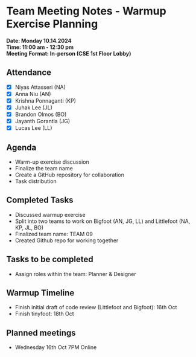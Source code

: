 # Team Meeting Notes - Warmup Exercise Planning

**Date: Monday 10.14.2024**\
**Time: 11:00 am - 12:30 pm**\
**Meeting Format: In-person (CSE 1st Floor Lobby)**

## Attendance

- [x] Niyas Attasseri (NA)
- [x] Anna Niu (AN)
- [x] Krishna Ponnaganti (KP)
- [x] Juhak Lee (JL)
- [x] Brandon Olmos (BO)
- [x] Jayanth Gorantla (JG)
- [x] Lucas Lee (LL)

## Agenda

- Warm-up exercise discussion
- Finalize the team name
- Create a GitHub repository for collaboration
- Task distribution 

## Completed Tasks

- Discussed warmup exercise
- Split into two teams to work on Bigfoot (AN, JG, LL) and Littlefoot (NA, KP, JL, BO)
- Finalized team name: TEAM 09
- Created Github repo for working together

## Tasks to be completed

- Assign roles within the team: Planner & Designer

## Warmup Timeline

- Finish initial draft of code review (Littlefoot and Bigfoot): 16th Oct
- Finish tinyfoot: 18th Oct

## Planned meetings

- Wednesday 16th Oct 7PM Online